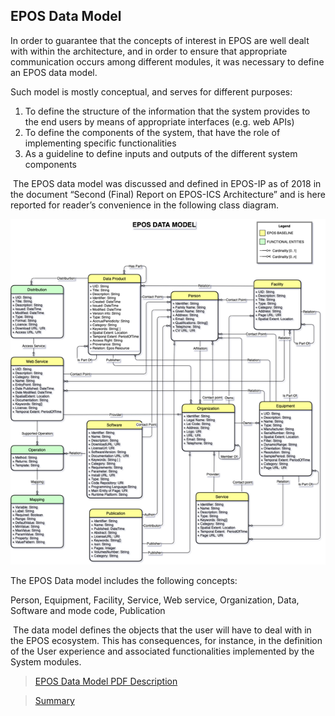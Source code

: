 ## **EPOS Data Model**

In order to guarantee that the concepts of interest in EPOS are well dealt with within the architecture, and in order to ensure that appropriate communication occurs among different modules, it was necessary to define an EPOS data model.

Such model is mostly conceptual, and serves for different purposes:

1. To define the structure of the information that the system provides to the end users by means of appropriate interfaces (e.g. web APIs)
2. To define the components of the system, that have the role of implementing specific functionalities
3. As a guideline to define inputs and outputs of the different system components

 The EPOS data model was discussed and defined in EPOS-IP as of 2018 in the document “Second (Final) Report on EPOS-ICS Architecture” and is here reported for reader’s convenience in the following class diagram.

![image](../images/epos-data-model.png)

The EPOS Data model includes the following concepts:

Person, Equipment, Facility, Service, Web service, Organization, Data, Software and mode code, Publication

 The data model defines the objects that the user will have to deal with in the EPOS ecosystem. This has consequences, for instance, in the definition of the User experience and associated functionalities implemented by the System modules.

> [EPOS Data Model PDF Description](EPOS_DATA_MODEL.pdf)

> [Summary](../README.md)